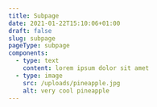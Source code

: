 ```yaml
---
title: Subpage
date: 2021-01-22T15:10:06+01:00
draft: false
slug: subpage
pageType: subpage
components:
  - type: text
    content: lorem ipsum dolor sit amet
  - type: image
    src: /uploads/pineapple.jpg
    alt: very cool pineapple
---
```


